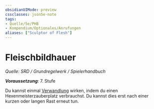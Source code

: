 ```yaml
---
obsidianUIMode: preview
cssclasses: json5e-note
tags:
- Quelle/5e/PHB
- Kompendium/Optionales/Anrufungen
aliases: ["Sculptor of Flesh"]
---
```

# Fleischbildhauer
*Quelle: SRD / Grundregelwerk / Spielerhandbuch*  

***Voraussetzung***: 7. Stufe

Du kannst einmal [Verwandlung](../../Zauber/Verwandlung.md) wirken, indem du einen Hexenmeisterzauberplatz verbrauchst. Du kannst dies erst nach einer kurzen oder langen Rast erneut tun.